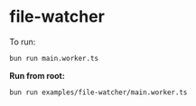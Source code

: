 # file-watcher

To run:

```bash
bun run main.worker.ts
```

**Run from root:**

```bash
bun run examples/file-watcher/main.worker.ts
```
